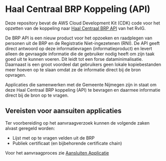 # Haal Centraal BRP Koppeling (API)

Deze repository bevat de AWS Cloud Development Kit (CDK) code voor het opzetten van de koppeling naar [Haal Centraal BRP API](https://www.rvig.nl/brp-api) van het RvIG. 

De BRP API is een nieuw product voor het opzoeken en raadplegen van personen uit de BRP en de Registratie Niet-ingezetenen (RNI). De API geeft direct antwoord op deze informatievragen (informatieproduct) en levert alleen de gevraagde informatie die de gebruiker nodig heeft om zijn taak goed uit te kunnen voeren. Dit leidt tot een forse dataminimalisatie. Daarnaast is een groot voordeel dat gebruikers geen lokale kopiebestanden meer hoeven op te slaan omdat ze de informatie direct bij de bron opvragen.

Applicaties die samenwerken met de Gemeente Nijmegen zijn in staat om deze Haal Centraal BRP koppeling (API) te bevragen en daarmee informatie direct bij de bron op te vragen.

## Vereisten voor aansuiten applicaties
Ter voorbereiding op het aanvraagverzoek kunnen de volgende zaken alvast geregeld worden:

- Lijst met op te vragen velden uit de BRP
- Publiek certificaat (en bijbehorende certificate chain)

Voor het aanvraagproces zie [Aansluiten Applicatie](docs/AansluitenApplicatie.md)
